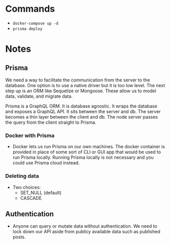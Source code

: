 # Commands

- `docker-compose up -d`
- `prisma deploy`

# Notes

## Prisma

We need a way to facilitate the communication from the server to the database. One option is to use a native driver but it is too low level. The next step up is an ORM like Sequelize or Mongoose. These allow us to model data, validate, and migrate data.

Prisma is a GraphQL ORM. It is database agnostic. It wraps the database and exposes a GraphQL API. It sits between the server and db. The server becomes a thin layer between the client and db. The node server passes the query from the client straight to Prisma.

### Docker with Prisma

- Docker lets us run Prisma on our own machines. The docker container is provided in place of some sort of CLI or GUI app that would be used to run Prisma locally. Running Prisma locally is not necessary and you could use Prisma cloud instead.

### Deleting data

- Two choices:
  - SET_NULL (default)
  - CASCADE

## Authentication

- Anyone can query or mutate data without authentication. We need to lock down our API aside from publicy available data such as published posts.
